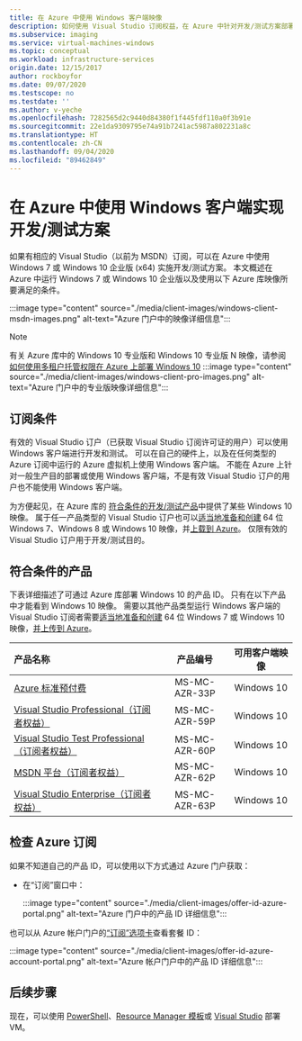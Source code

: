 ```yaml
---
title: 在 Azure 中使用 Windows 客户端映像
description: 如何使用 Visual Studio 订阅权益，在 Azure 中针对开发/测试方案部署 Windows 7、Windows 8 或 Windows 10
ms.subservice: imaging
ms.service: virtual-machines-windows
ms.topic: conceptual
ms.workload: infrastructure-services
origin.date: 12/15/2017
author: rockboyfor
ms.date: 09/07/2020
ms.testscope: no
ms.testdate: ''
ms.author: v-yeche
ms.openlocfilehash: 7282565d2c9440d84380f1f445fdf110a0f3b91e
ms.sourcegitcommit: 22e1da9309795e74a91b7241ac5987a802231a8c
ms.translationtype: HT
ms.contentlocale: zh-CN
ms.lasthandoff: 09/04/2020
ms.locfileid: "89462849"
---
```

<!--Verified successfully-->
# <a name="use-windows-client-in-azure-for-devtest-scenarios"></a>在 Azure 中使用 Windows 客户端实现开发/测试方案
如果有相应的 Visual Studio（以前为 MSDN）订阅，可以在 Azure 中使用 Windows 7 或 Windows 10 企业版 (x64) 实施开发/测试方案。 本文概述在 Azure 中运行 Windows 7 或 Windows 10 企业版以及使用以下 Azure 库映像所要满足的条件。

<!--Not Available on Windows 8-->

:::image type="content" source="./media/client-images/windows-client-msdn-images.png" alt-text="Azure 门户中的映像详细信息"::: 

> [!NOTE]
> 有关 Azure 库中的 Windows 10 专业版和 Windows 10 专业版 N 映像，请参阅[如何使用多租户托管权限在 Azure 上部署 Windows 10](windows-desktop-multitenant-hosting-deployment.md)
>:::image type="content" source="./media/client-images/windows-client-pro-images.png" alt-text="Azure 门户中的专业版映像详细信息"::: 
>

## <a name="subscription-eligibility"></a>订阅条件
有效的 Visual Studio 订户（已获取 Visual Studio 订阅许可证的用户）可以使用 Windows 客户端进行开发和测试。 可以在自己的硬件上，以及在任何类型的 Azure 订阅中运行的 Azure 虚拟机上使用 Windows 客户端。 不能在 Azure 上针对一般生产目的部署或使用 Windows 客户端，不是有效 Visual Studio 订户的用户也不能使用 Windows 客户端。

为方便起见，在 Azure 库的 [符合条件的开发/测试产品](#eligible-offers)中提供了某些 Windows 10 映像。 属于任一产品类型的 Visual Studio 订户也可以[适当地准备和创建](prepare-for-upload-vhd-image.md) 64 位 Windows 7、Windows 8 或 Windows 10 映像，并[上载到 Azure](upload-generalized-managed.md)。 仅限有效的 Visual Studio 订户用于开发/测试目的。

## <a name="eligible-offers"></a>符合条件的产品
下表详细描述了可通过 Azure 库部署 Windows 10 的产品 ID。 只有在以下产品中才能看到 Windows 10 映像。 需要以其他产品类型运行 Windows 客户端的 Visual Studio 订阅者需要[适当地准备和创建](prepare-for-upload-vhd-image.md) 64 位 Windows 7 或 Windows 10 映像，[并上传到 Azure](upload-generalized-managed.md)。

<!--Not Available on Windows 8-->

<!--MOONCAKE CUSTOMIZE ON 09/04/2020-->

| 产品名称 | 产品编号 | 可用客户端映像 |
|:--- |:---:|:---:|
| [Azure 标准预付费](https://www.azure.cn/offers/ms-mc-arz-33p/) |MS-MC-AZR-33P|Windows 10 |
| [Visual Studio Professional（订阅者权益）](https://www.azure.cn/offers/ms-mc-arz-msdn/) |MS-MC-AZR-59P |Windows 10 |
| [Visual Studio Test Professional（订阅者权益）](https://www.azure.cn/offers/ms-mc-arz-msdn/) |MS-MC-AZR-60P |Windows 10 |
| [MSDN 平台（订阅者权益）](https://www.azure.cn/offers/ms-mc-arz-msdn/) |MS-MC-AZR-62P |Windows 10 |
| [Visual Studio Enterprise（订阅者权益）](https://www.azure.cn/offers/ms-mc-arz-msdn/) |MS-MC-AZR-63P |Windows 10 |

<!--MOONCAKE CUSTOMIZE ON 09/04/2020-->

## <a name="check-your-azure-subscription"></a>检查 Azure 订阅
如果不知道自己的产品 ID，可以使用以下方式通过 Azure 门户获取：  

- 在“订阅”窗口中：

    :::image type="content" source="./media/client-images/offer-id-azure-portal.png" alt-text="Azure 门户中的产品 ID 详细信息"::: 

    <!--Not Available on - Or, click **Billing** and then click your subscription ID. The offer ID appears in the *Billing* window.-->

也可以从 Azure 帐户门户的[“订阅”选项卡](https://account.windowsazure.cn/Subscriptions)查看套餐 ID：

:::image type="content" source="./media/client-images/offer-id-azure-account-portal.png" alt-text="Azure 帐户门户中的产品 ID 详细信息"::: 

## <a name="next-steps"></a>后续步骤
现在，可以使用 [PowerShell](quick-create-powershell.md)、[Resource Manager 模板](ps-template.md)或 [Visual Studio](../../azure-resource-manager/templates/create-visual-studio-deployment-project.md) 部署 VM。

<!-- Update_Description: update meta properties, wording update, update link -->